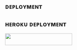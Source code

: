 ## ᴅᴇᴘʟᴏʏᴍᴇɴᴛ

## ʜᴇʀᴏᴋᴜ ᴅᴇᴘʟᴏʏᴍᴇɴᴛ

<a href="https://heroku.com/deploy?template=https://github.com/Githubsoniaryan2/AnimalVipUserBot"> <img src="https://img.shields.io/badge/Deploy%20On%20Heroku-purple?style=for-the-badge&logo=heroku" width="220" height="38.45"/></a>

